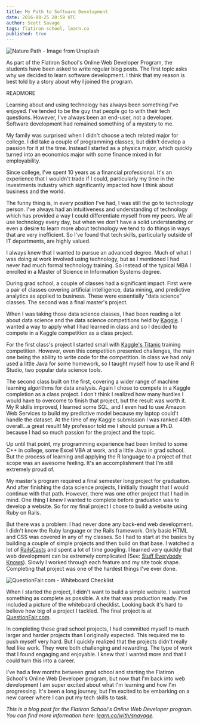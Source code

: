 ```yaml
---
title: My Path to Software Development
date: 2016-08-25 20:59 UTC
author: Scott Savage
tags: flatiron school, learn.co
published: true
---
```


![Nature Path - Image from Unsplash](https://source.unsplash.com/eOpewngf68w/600x400 "Nature Path - Image from Unsplash") 

As part of the Flatiron School's Online Web Developer Program, the students have been asked to write regular blog posts.  The first topic asks why we decided to learn software development.  I think that my reason is best told by a story about why I joined the program.

READMORE

Learning about and using technology has always been something I've enjoyed.  I've tended to be the guy that people go to with their tech questions.  However, I've always been an end-user, not a developer.  Software development had remained something of a mystery to me.  

My family was surprised when I didn't choose a tech related major for college.  I did take a couple of programming classes, but didn't develop a passion for it at the time.  Instead I started as a physics major, which quickly turned into an economics major with some finance mixed in for employability.

Since college, I've spent 10 years as a financial professional.  It's an experience that I wouldn't trade if I could, particularly my time in the investments industry which significantly impacted how I think about business and the world.  

The funny thing is, in every position I've had, I was still the go to technology person.  I've always had an intuitiveness and understanding of technology which has provided a way I could differentiate myself from my peers.  We all use technology every day, but when we don't have a solid understanding or even a desire to learn more about technology we tend to do things in ways that are very inefficient.  So I've found that tech skills, particularly outside of IT departments, are highly valued.    

I always knew that I wanted to pursue an advanced degree.  Much of what I was doing at work involved using technology, but as I mentioned I had never had much formal technology training.  So instead of the typical MBA I enrolled in a Master of Science in Information Systems degree.    

During grad school, a couple of classes had a significant impact.  First were a pair of classes covering artificial intelligence, data mining, and predictive analytics as applied to business.  These were essentially "data science" classes.  The second was a final master's project.  

When I was taking those data science classes, I had been reading a lot about data science and the data science competitions held by [Kaggle](https://www.kaggle.com).  I wanted a way to apply what I had learned in class and so I decided to compete in a Kaggle competition as a class project.  

For the first class's project I started small with [Kaggle's Titanic](https://www.kaggle.com/c/titanic) training competition.  However, even this competition presented challenges, the main one being the ability to write code for the competition.  In class we had only used a little Java for some homework, so I taught myself how to use R and R Studio, two popular data science tools.  

The second class built on the first, covering a wider range of machine learning algorithms for data analysis.  Again I chose to compete in a Kaggle completion as a class project.  I don't think I realized how many hurdles I would have to overcome to finish that project, but the result was worth it.  My R skills improved, I learned some SQL, and I even had to use Amazon Web Services to build my predictive model because my laptop could't handle the dataset.  At the time of my Kaggle submission I was ranked 40th overall...a great result!  My professor told me I should pursue a Ph.D. because I had so much passion for the project and the topic.  

Up until that point, my programming experience had been limited to some C++ in college, some Excel VBA at work, and a little Java in grad school.  But the process of learning and applying the R language to a project of that scope was an awesome feeling.  It's an accomplishment that I'm still extremely proud of.  

My master's program required a final semester long project for graduation.  And after finishing the data science projects, I initially thought that I would continue with that path.  However, there was one other project that I had in mind.  One thing I knew I wanted to complete before graduation was to develop a website.  So for my final project I chose to build a website using Ruby on Rails.

But there was a problem:  I had never done any back-end web development.  I didn't know the Ruby language or the Rails framework.  Only basic HTML and CSS was covered in any of my classes.  So I had to start at the basics by building a couple of simple projects and then build on that base.  I watched a lot of [RailsCasts](http://railscasts.com) and spent a lot of time googling.  I learned very quickly that web development can be extremely complicated (See: [Stuff Everybody Knows](https://www.youtube.com/watch?v=fjtn3KCi17Y)).  Slowly I worked through each feature and my site took shape.  Completing that project was one of the hardest things I've ever done.     

![QuestionFair.com - Whiteboard Checklist](/images/question-fair-whiteboard.png "QuestionFair.com - Whiteboard Checklist")

When I started the project, I didn't want to build a simple website.  I wanted something as complete as possible.  A site that was production ready.  I've included a picture of the whiteboard checklist.  Looking back it's hard to believe how big of a project I tackled.  The final project is at [QuestionFair.com](http://www.questionfair.com).  

In completing these grad school projects, I had committed myself to much larger and harder projects than I originally expected.  This required me to push myself very hard.  But I quickly realized that the projects didn't really feel like work.  They were both challenging and rewarding.  The type of work that I found engaging and enjoyable.  I knew that I wanted more and that I could turn this into a career.   

I've had a few months between grad school and starting the Flatiron School's Online Web Developer program, but now that I'm back into web development I am super excited about what I'm learning and how I'm progressing.  It's been a long journey, but I'm excited to be embarking on a new career where I can put my tech skills to task. 

*This is a blog post for the Flatiron School's Online Web Developer program.  You can find more information here: [learn.co/with/snavage](http://learn.co/with/snavage).* 

